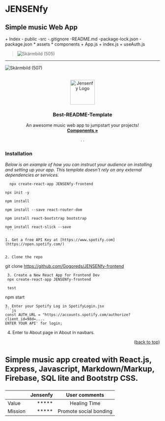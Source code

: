 
# JENSENfy
 <h2>Simple music Web App</h2> 
 + Index
 - public
 -src
 -.gitignore
 -README.md
 -package-lock.json
 -package.json
 * assets
 * components
 + App.js
 + index.js
 + useAuth.js

    
 

  > ![Skärmbild (505)](https://user-images.githubusercontent.com/56717993/188828483-e7d178e9-1980-4393-960e-7ba58878c7ec.png)

---
 
![Skärmbild (507)](https://user-images.githubusercontent.com/56717993/188828437-dc0a6d92-dcce-4602-9034-8d2b438fe1b6.png)




<!-- Improved compatibility of back to top link: See: https://github.com/Gogoreds/JENSENfy-frontend -->
<a name="readme-top"></a>
<a name="Jensenfy"></a>

<!--
*** Thanks for checking out the Best-README-Template. If you have a suggestion
*** that would make this better, please fork the repo and create a pull request
*** or simply open an issue with the tag "enhancement".
*** Don't forget to give the project a star!
*** Thanks again! Now go create something AMAZING! :D
-->

>> <!-- PROJECT -->
<br />
<div align="center">
  <a href="https://github.com/Gogoreds/JENSENfy-frontend"><strong">
    <img src="images/logo.png" alt="Jensenfy Logo" width="80" height="80">
  </a>

  <h3 align="center">Best-README-Template</h3>

  <p align="center">
    An awesome music web app to jumpstart your projects!
    <br />
    <a href="https://github.com/Gogoreds/JENSENfy-frontend/blob/main/README.md#readme-top"><strong>Components »</strong></a>
    <br />
    <br />
    ·  ·
  </p>
</div>


 ### Installation

_Below is an example of how you can instruct your audience on installing and setting up your app. This template doesn't rely on any external dependencies or services._
```
  npx create-react-app JENSENfy-frontend
  ```

   ```
  npx init -y
  ```

  ```
  npm install
  ```
   ```
  npm install --save react-router-dom
  ```  

  ```
  npm install react-bootstrap bootstrap
  ```

   ```
  npm install react-slick --save
    ```

1. Get a free API Key at [https://www.spotify.com](https://open.spotify.com/)


2. Clone the repo
   ```
   git clone https://github.com/Gogoreds/JENSENfy-frontend
   ```
	3. Create a New React App for Frontend Dev
	npx create-react-app JENSENfy-frontend

	test   
   ```
   npm start
   ```
3. Enter your Spotify Log in SpotifyLogin.jsx
   ```js
   const AUTH_URL = "https://accounts.spotify.com/authorize?client_id=98d=....
   ENTER YOUR API' for login;
   ```

4. Enter to  About page in About in navbars. 



<p align="right">(<a href="#readme-top">back to top</a>)</p>



 <h2><JENSENfy - music app</h2>
 <h3>Simple music app created with React.js, Express, Javascript, Markdown/Markup, Firebase, SQL lite and Bootstrp CSS.</h3>

 |                  |         Jensenfy               | User comments              |  
|:--- | ---: | :---: |  
| Value             | *****      | Healing Time |  
| Mission          | *****       | Promote social bonding|




